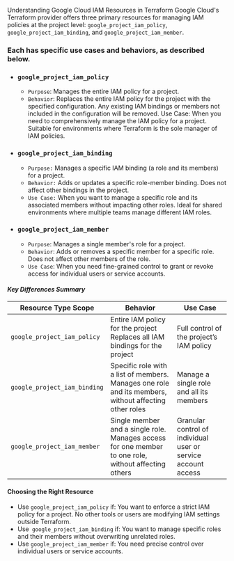 Understanding Google Cloud IAM Resources in Terraform
Google Cloud's Terraform provider offers three primary resources for managing IAM policies at the project level: `google_project_iam_policy`, `google_project_iam_binding`, and `google_project_iam_member`. 
### Each has specific use cases and behaviors, as described below.

- ### `google_project_iam_policy`
    - `Purpose`: Manages the entire IAM policy for a project.
    - `Behavior`: Replaces the entire IAM policy for the project with the specified configuration.
Any existing IAM bindings or members not included in the configuration will be removed.
Use Case:
When you need to comprehensively manage the IAM policy for a project.
Suitable for environments where Terraform is the sole manager of IAM policies.  


- ### `google_project_iam_binding`  
    - `Purpose:` Manages a specific IAM binding (a role and its members) for a project.
    - `Behavior:`
    Adds or updates a specific role-member binding.
    Does not affect other bindings in the project.
    - `Use Case:`
    When you want to manage a specific role and its associated members without impacting other roles.
    Ideal for shared environments where multiple teams manage different IAM roles.


- ### `google_project_iam_member`
    - `Purpose`: Manages a single member's role for a project.
    - `Behavior`: Adds or removes a specific member for a specific role.
    Does not affect other members of the role.
    - `Use Case`:
    When you need fine-grained control to grant or revoke access for individual users or service accounts.

#### *Key Differences Summary*
| Resource Type	Scope   |   Behavior |	Use Case|
|-----------------------|---------| ---------|
|`google_project_iam_policy`| Entire IAM policy for the project	Replaces all IAM bindings for the project|	Full control of the project’s IAM policy|
|`google_project_iam_binding`|	Specific role with a list of members. Manages one role and its members, without affecting other roles| Manage a single role and all its members|
|`google_project_iam_member`| Single member and a single role. Manages access for one member to one role, without affecting others|	Granular control of individual user or service account access|

#### Choosing the Right Resource
- Use `google_project_iam_policy` if:
You want to enforce a strict IAM policy for a project.
No other tools or users are modifying IAM settings outside Terraform.
- Use` google_project_iam_binding` if:
You want to manage specific roles and their members without overwriting unrelated roles.
- Use `google_project_iam_member` if:
You need precise control over individual users or service accounts.
